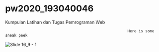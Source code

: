 # pw2020_193040046
Kumpulan Latihan dan Tugas Pemrograman Web

                                                           Here is some sneak peek

![Slide 16_9 - 1](https://user-images.githubusercontent.com/58410032/133476421-b9c9bb26-6c7f-4834-b810-14eaafb2f6f0.png)
